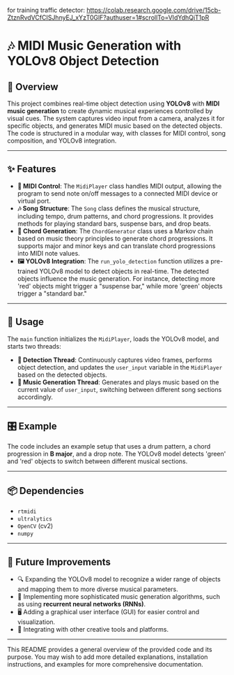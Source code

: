 for training traffic detector: 
https://colab.research.google.com/drive/15cb-ZtznRvdVCfCISJhnyEJ_xYzT0GlF?authuser=1#scrollTo=VIdYdhQjT1pR


# 🎶 MIDI Music Generation with YOLOv8 Object Detection

## 📖 Overview
This project combines real-time object detection using **YOLOv8** with **MIDI music generation** to create dynamic musical experiences controlled by visual cues. The system captures video input from a camera, analyzes it for specific objects, and generates MIDI music based on the detected objects. The code is structured in a modular way, with classes for MIDI control, song composition, and YOLOv8 integration.

---

## ✨ Features
- **🎹 MIDI Control**: The `MidiPlayer` class handles MIDI output, allowing the program to send note on/off messages to a connected MIDI device or virtual port.
- **🎶 Song Structure**: The `Song` class defines the musical structure, including tempo, drum patterns, and chord progressions. It provides methods for playing standard bars, suspense bars, and drop beats.
- **🎼 Chord Generation**: The `ChordGenerator` class uses a Markov chain based on music theory principles to generate chord progressions. It supports major and minor keys and can translate chord progressions into MIDI note values.
- **🖼️ YOLOv8 Integration**: The `run_yolo_detection` function utilizes a pre-trained YOLOv8 model to detect objects in real-time. The detected objects influence the music generation. For instance, detecting more 'red' objects might trigger a "suspense bar," while more 'green' objects trigger a "standard bar."

---

## 🚀 Usage
The `main` function initializes the `MidiPlayer`, loads the YOLOv8 model, and starts two threads:
- **🎥 Detection Thread**: Continuously captures video frames, performs object detection, and updates the `user_input` variable in the `MidiPlayer` based on the detected objects.
- **🎵 Music Generation Thread**: Generates and plays music based on the current value of `user_input`, switching between different song sections accordingly.

---

## 🎛️ Example
The code includes an example setup that uses a drum pattern, a chord progression in **B major**, and a drop note. The YOLOv8 model detects 'green' and 'red' objects to switch between different musical sections.

---

## 📦 Dependencies
- `rtmidi`
- `ultralytics`
- `OpenCV` (cv2)
- `numpy`

---

## 🌟 Future Improvements
- 🔍 Expanding the YOLOv8 model to recognize a wider range of objects and mapping them to more diverse musical parameters.
- 🧠 Implementing more sophisticated music generation algorithms, such as using **recurrent neural networks (RNNs)**.
- 🖥️ Adding a graphical user interface (GUI) for easier control and visualization.
- 🎨 Integrating with other creative tools and platforms.

---

This README provides a general overview of the provided code and its purpose. You may wish to add more detailed explanations, installation instructions, and examples for more comprehensive documentation.
